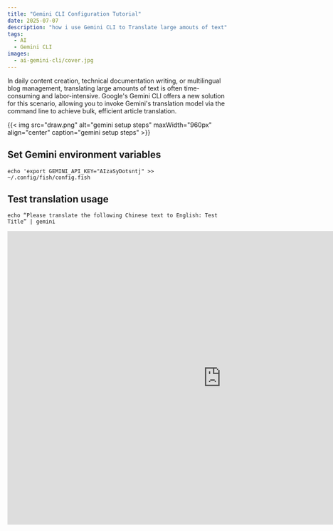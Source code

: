 ```yaml
---
title: "Gemini CLI Configuration Tutorial"
date: 2025-07-07
description: "how i use Gemini CLI to Translate large amouts of text"
tags:
  - AI
  - Gemini CLI
images:
  - ai-gemini-cli/cover.jpg
---
```

In daily content creation, technical documentation writing, or multilingual blog management, translating large amounts of text is often time-consuming and labor-intensive. Google's Gemini CLI offers a new solution for this scenario, allowing you to invoke Gemini's translation model via the command line to achieve bulk, efficient article translation.

{{< img src="draw.png" alt="gemini setup steps" maxWidth="960px" align="center" caption="gemini setup steps" >}}
## Set Gemini environment variables
`echo 'export GEMINI_API_KEY="AIzaSyDotsntj" >> ~/.config/fish/config.fish`
## Test translation usage
`echo “Please translate the following Chinese text to English: Test Title” | gemini`

<iframe width="960" height="659" src="https://www.youtube.com/embed/ZPalbIyMt54" title="Gemini CLI Setup Crash Course， 快速翻译50篇文章，AI效率新方式！" frameborder="0" allow="accelerometer; autoplay; clipboard-write; encrypted-media; gyroscope; picture-in-picture; web-share" referrerpolicy="strict-origin-when-cross-origin" allowfullscreen></iframe>